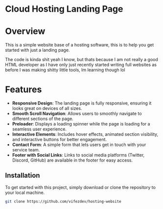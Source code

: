 # Cloud Hosting Landing Page

# Overview
This is a simple website base of a hosting software, this is to help you get started with just a landing page.

The code is kinda shit yeah I know, but thats because I am not really a good HTML developer as I have only just recently started writing full websites as before I was making shitty little tools, Im learning though lol

# Features
- **Responsive Design**: The landing page is fully responsive, ensuring it looks great on devices of all sizes.
- **Smooth Scroll Navigation**: Allows users to smoothly navigate to different sections of the page.
- **Preloader**: Displays a loading spinner while the page is loading for a seamless user experience.
- **Interactive Elements**: Includes hover effects, animated section visibility, and interactive buttons for better engagement.
- **Contact Form**: A simple form that lets users get in touch with your service team.
- **Footer with Social Links**: Links to social media platforms (Twitter, Discord, GitHub) are available in the footer for easy access.

## Installation
To get started with this project, simply download or clone the repository to your local machine.

```bash
git clone https://github.com/vifezdev/hosting-website
```
